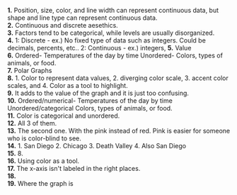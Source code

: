 **1.** Position, size, color, and line width can represent continuous data, but shape and line type can represent continuous data.  
**2.**  Continuous and discrete aesethics.  
**3.**  Factors tend to be categorical, while levels are usually disorganized.  
**4.**  1: Discrete - ex.) No fixed type of data such as integers. Could be decimals, percents, etc.. 2: Continuous - ex.) integers, 
**5.**  Value  
**6.**  Ordered- Temperatures of the day by time Unordered- Colors, types of animals, or food.    
**7.**  Polar Graphs  
**8.**  1. Color to represent data values, 2. diverging color scale, 3. accent color scales, and 4. Color as a tool to highlight.  
**9.**  It adds to the value of the graph and it is just too confusing.  
**10.**  Ordered/numerical- Temperatures of the day by time Unordered/categorical Colors, types of animals, or food.  
**11.**  Color is categorical and unordered.  
**12.**  All 3 of them.  
**13.**  The second one. With the pink instead of red. Pink is easier for someone who is color-blind to see.  
**14.**  1. San Diego 2. Chicago  3. Death Valley 4. Also San Diego  
**15.**  8.  
**16.**  Using color as a tool.    
**17.**  The x-axis isn't labeled in the right places.  
**18.**  
**19.**  Where the graph is 
